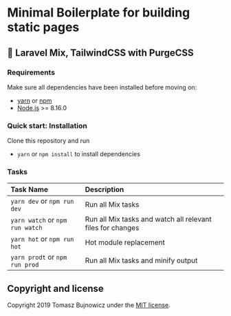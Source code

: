 # Minimal Boilerplate for building static pages

## 🚀 Laravel Mix, TailwindCSS with PurgeCSS

### Requirements
Make sure all dependencies have been installed before moving on:

* [yarn](https://yarnpkg.com/lang/en/) or [npm](https://www.npmjs.com/get-npm)
* [Node.js](https://nodejs.org/en/download/) >= 8.16.0

### Quick start: Installation
Clone this repository and run
- `yarn` or `npm install` to install dependencies

### Tasks
| Task Name | Description
| :------------- | :------------- |
| `yarn dev` or `npm run dev` | Run all Mix tasks
| `yarn watch` or `npm run watch` | Run all Mix tasks and watch all relevant files for changes
| `yarn hot` or `npm run hot` | Hot module replacement
| `yarn prodt` or `npm run prod` | Run all Mix tasks and minify output

## Copyright and license

Copyright 2019 Tomasz Bujnowicz under the [MIT license](http://opensource.org/licenses/MIT).
